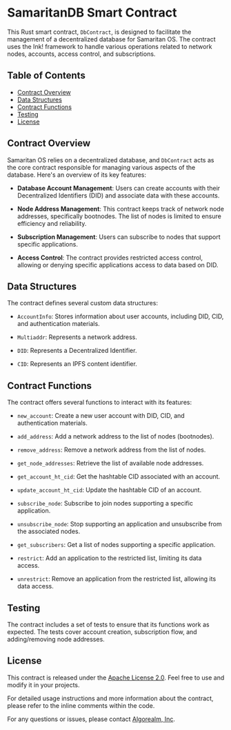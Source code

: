 # SamaritanDB Smart Contract

This Rust smart contract, `DbContract`, is designed to facilitate the management of a decentralized database for Samaritan OS. The contract uses the Ink! framework to handle various operations related to network nodes, accounts, access control, and subscriptions.

## Table of Contents

- [Contract Overview](#contract-overview)
- [Data Structures](#data-structures)
- [Contract Functions](#contract-functions)
- [Testing](#testing)
- [License](#license)

## Contract Overview

Samaritan OS relies on a decentralized database, and `DbContract` acts as the core contract responsible for managing various aspects of the database. Here's an overview of its key features:

- **Database Account Management**: Users can create accounts with their Decentralized Identifiers (DID) and associate data with these accounts.

- **Node Address Management**: This contract keeps track of network node addresses, specifically bootnodes. The list of nodes is limited to ensure efficiency and reliability.

- **Subscription Management**: Users can subscribe to nodes that support specific applications.

- **Access Control**: The contract provides restricted access control, allowing or denying specific applications access to data based on DID.

## Data Structures

The contract defines several custom data structures:

- `AccountInfo`: Stores information about user accounts, including DID, CID, and authentication materials.

- `Multiaddr`: Represents a network address.

- `DID`: Represents a Decentralized Identifier.

- `CID`: Represents an IPFS content identifier.

## Contract Functions

The contract offers several functions to interact with its features:

- `new_account`: Create a new user account with DID, CID, and authentication materials.

- `add_address`: Add a network address to the list of nodes (bootnodes).

- `remove_address`: Remove a network address from the list of nodes.

- `get_node_addresses`: Retrieve the list of available node addresses.

- `get_account_ht_cid`: Get the hashtable CID associated with an account.

- `update_account_ht_cid`: Update the hashtable CID of an account.

- `subscribe_node`: Subscribe to join nodes supporting a specific application.

- `unsubscribe_node`: Stop supporting an application and unsubscribe from the associated nodes.

- `get_subscribers`: Get a list of nodes supporting a specific application.

- `restrict`: Add an application to the restricted list, limiting its data access.

- `unrestrict`: Remove an application from the restricted list, allowing its data access.

## Testing

The contract includes a set of tests to ensure that its functions work as expected. The tests cover account creation, subscription flow, and adding/removing node addresses.

## License

This contract is released under the [Apache License 2.0](LICENSE). Feel free to use and modify it in your projects.

For detailed usage instructions and more information about the contract, please refer to the inline comments within the code.

For any questions or issues, please contact [Algorealm, Inc](https://www.algorealm.com/).

